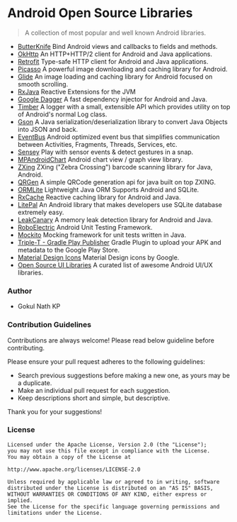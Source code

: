 # Android Open Source Libraries

> A collection of most popular and well known Android libraries.

- [ButterKnife](https://github.com/JakeWharton/butterknife) Bind Android views and callbacks to fields and methods.
- [OkHttp](https://github.com/square/okhttp) An HTTP+HTTP/2 client for Android and Java applications.
- [Retrofit](https://github.com/square/retrofit) Type-safe HTTP client for Android and Java applications.
- [Picasso](https://github.com/square/picasso) A powerful image downloading and caching library for Android.
- [Glide](https://github.com/bumptech/glide) An image loading and caching library for Android focused on smooth scrolling.
- [RxJava](https://github.com/ReactiveX/RxJava) Reactive Extensions for the JVM
- [Google Dagger](https://github.com/google/dagger) A fast dependency injector for Android and Java.
- [Timber](https://github.com/JakeWharton/timber) A logger with a small, extensible API which provides utility on top of Android's normal Log class.
- [Gson](https://github.com/google/gson) A Java serialization/deserialization library to convert Java Objects into JSON and back.
- [EventBus](https://github.com/greenrobot/EventBus) Android optimized event bus that simplifies communication between Activities, Fragments, Threads, Services, etc. 
- [Sensey](https://github.com/nisrulz/sensey) Play with sensor events & detect gestures in a snap.
- [MPAndroidChart](https://github.com/PhilJay/MPAndroidChart) Android chart view / graph view library.
- [ZXing](https://github.com/zxing/zxing) ZXing ("Zebra Crossing") barcode scanning library for Java, Android.
- [QRGen](https://github.com/kenglxn/QRGen) A simple QRCode generation api for java built on top ZXING.
- [ORMLite](http://ormlite.com/sqlite_java_android_orm.shtml) Lightweight Java ORM Supports Android and SQLite.
- [RxCache](https://github.com/VictorAlbertos/RxCache) Reactive caching library for Android and Java.
- [LitePal](https://github.com/LitePalFramework/LitePal) An Android library that makes developers use SQLite database extremely easy.
- [LeakCanary](https://github.com/square/leakcanary) A memory leak detection library for Android and Java.
- [RoboElectric](https://github.com/robolectric/robolectric) Android Unit Testing Framework.
- [Mockito](https://github.com/mockito/mockito) Mocking framework for unit tests written in Java.
- [Triple-T - Gradle Play Publisher](https://github.com/Triple-T/gradle-play-publisher) Gradle Plugin to upload your APK and metadata to the Google Play Store.
- [Material Design Icons](https://github.com/google/material-design-icons) Material Design icons by Google.
- [Open Source UI Libraries](https://github.com/gokulnathperiasamy/Android-Open-Source-UI-Libraries) A curated list of awesome Android UI/UX libraries.


### Author

- Gokul Nath KP

### Contribution Guidelines

Contributions are always welcome! Please read below guideline before contributing.

Please ensure your pull request adheres to the following guidelines:

- Search previous suggestions before making a new one, as yours may be a duplicate.
- Make an individual pull request for each suggestion.
- Keep descriptions short and simple, but descriptive.

Thank you for your suggestions!

### License

```
Licensed under the Apache License, Version 2.0 (the "License");
you may not use this file except in compliance with the License.
You may obtain a copy of the License at

http://www.apache.org/licenses/LICENSE-2.0

Unless required by applicable law or agreed to in writing, software
distributed under the License is distributed on an "AS IS" BASIS,
WITHOUT WARRANTIES OR CONDITIONS OF ANY KIND, either express or implied.
See the License for the specific language governing permissions and
limitations under the License.
```
